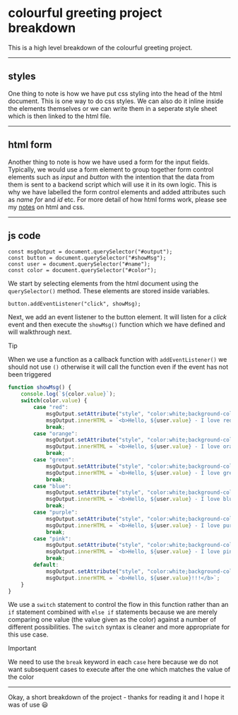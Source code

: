 # colourful greeting project breakdown

This is a high level breakdown of the colourful greeting project.

---

## styles

One thing to note is how we have put css styling into the head of the html document. This is one way to do css styles. We can also do it inline inside the elements themselves or we can write them in a seperate style sheet which is then linked to the html file.

---

## html form

Another thing to note is how we have used a form for the input fields. Typically, we would use a form element to group together form control elements such as *input* and *button* with the intention that the data from them is sent to a backend script which will use it in its own logic. This is why we have labelled the form control elements and added attributes such as *name* *for* and *id* etc. For more detail of how html forms work, please see my [notes](https://github.com/zigzaga00/html-css-notes/blob/main/html-css-notes.md#forms) on html and css.

---

## js code

```javascript=
const msgOutput = document.querySelector("#output");
const button = document.querySelector("#showMsg");
const user = document.querySelector("#name");
const color = document.querySelector("#color");
```

We start by selecting elements from the html document using the `querySelector()` method. These elements are stored inside variables.

```javascript=
button.addEventListener("click", showMsg);
```

Next, we add an event listener to the button element. It will listen for a *click* event and then execute the `showMsg()` function which we have defined and will walkthrough next.

>[!TIP]
>When we use a function as a callback function with `addEventListener()` we should not use `()` otherwise it will call the function even if the event has not been triggered

```javascript
function showMsg() {
    console.log(`${color.value}`);
    switch(color.value) {
        case "red":
            msgOutput.setAttribute("style", "color:white;background-color:red;");
            msgOutput.innerHTML = `<b>Hello, ${user.value} - I love red, too!!!</b>`;
            break;
        case "orange":
            msgOutput.setAttribute("style", "color:white;background-color:orange;");
            msgOutput.innerHTML = `<b>Hello, ${user.value} - I love orange, too!!!</b>`;
            break;
        case "green":
            msgOutput.setAttribute("style", "color:white;background-color:green;");
            msgOutput.innerHTML = `<b>Hello, ${user.value} - I love green, too!!!</b>`;
            break;
        case "blue":
            msgOutput.setAttribute("style", "color:white;background-color:blue;");
            msgOutput.innerHTML = `<b>Hello, ${user.value} - I love blue, too!!!</b>`;
            break;
        case "purple":
            msgOutput.setAttribute("style", "color:white;background-color:purple;");
            msgOutput.innerHTML = `<b>Hello, ${user.value} - I love purple, too!!!</b>`;
            break;
        case "pink":
            msgOutput.setAttribute("style", "color:white;background-color:pink;");
            msgOutput.innerHTML = `<b>Hello, ${user.value} - I love pink, too!!!</b>`;
            break;
        default:
            msgOutput.setAttribute("style", "color:white;background-color:black;");
            msgOutput.innerHTML = `<b>Hello, ${user.value}!!!</b>`;
    }
}
```

We use a `switch` statement to control the flow in this function rather than an `if` statement combined with `else if` statements because we are merely comparing one value (the value given as the color) against a number of different possibilities. The `switch` syntax is cleaner and more appropriate for this use case.

>[!IMPORTANT]
>We need to use the `break` keyword in each `case` here because we do not want subsequent cases to execute after the one which matches the value of the color

---

Okay, a short breakdown of the project - thanks for reading it and I hope it was of use :smiley: 
